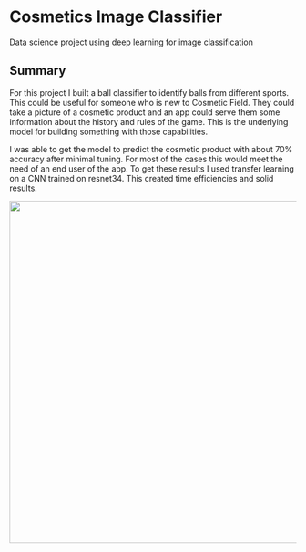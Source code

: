 # Cosmetics Image Classifier
Data science project using deep learning for image classification

## Summary
For this project I built a ball classifier to identify balls from different sports. This could be useful for someone 
who is new to Cosmetic Field. They could take a picture of a cosmetic product and an app could serve them some information about 
the history and rules of the game. This is the underlying model for building something with those capabilities.

I was able to get the model to predict the cosmetic product with about 70%
accuracy after minimal tuning. For most of the cases this would 
meet the need of an end user of the app. To get these results I used transfer learning on a CNN trained on resnet34. 
This created time efficiencies and solid results.

<img src="https://github.com/yoonhaK/CreditCard_Fraud_Detection/blob/main/Pivot%20Table.png" width="600"/>
